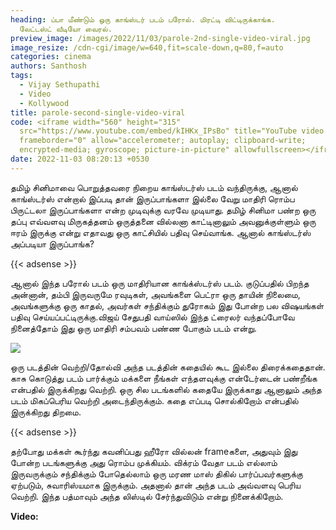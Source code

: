 ```yaml
---
heading: ப்பா மீண்டும் ஒரு காங்ஸ்டர் படம் பரோல். மிரட்டி விட்டிருக்காங்க.
  லேட்டஸ்ட் வீடியோ வைரல்.
preview_image: /images/2022/11/03/parole-2nd-single-video-viral.jpg
image_resize: /cdn-cgi/image/w=640,fit=scale-down,q=80,f=auto
categories: cinema
authors: Santhosh
tags:
  - Vijay Sethupathi
  - Video
  - Kollywood
title: parole-second-single-video-viral
code: <iframe width="560" height="315"
  src="https://www.youtube.com/embed/kIHKx_IPsBo" title="YouTube video player"
  frameborder="0" allow="accelerometer; autoplay; clipboard-write;
  encrypted-media; gyroscope; picture-in-picture" allowfullscreen></iframe>
date: 2022-11-03 08:20:13 +0530
---
```

தமிழ் சினிமாவை பொறுத்தவரை நிறைய காங்ஸ்டர்ஸ் படம் வந்திருக்கு, ஆனால் காங்ஸ்டர்ஸ் என்றால் இப்படி தான் இருப்பாங்களா இல்லை வேறு மாதிரி ரொம்ப பிருட்டலா இருப்பாங்களா என்ற முடிவுக்கு வரவே முடியாது. தமிழ் சினிமா பண்ற ஒரு தப்பு எவ்வளவு மிருகத்தனம் ஒருத்தனை வில்லனா காட்டினாலும் அவனுக்குள்ளும் ஒரு ஈரம் இருக்கு என்று எதாவது ஒரு காட்சியில் பதிவு செய்வாங்க. ஆனால் காங்ஸ்டர்ஸ் அப்படியா இருப்பாங்க?

{{< adsense >}}

ஆனால் இந்த பரோல் படம் ஒரு மாதிரியான காங்க்ஸ்டர்ஸ் படம். குடுப்பதில் பிறந்த அன்னான், தம்பி இருவருமே ரவுடிகள், அவங்களை பெட்ரா ஒரு தாயின் நிலைமை, அவங்களுக்கு ஒரு காதல், அவர்கள் சந்திக்கும் துரோகம் இது போன்ற பல விஷயங்கள் பதிவு செய்யப்பட்டிருக்கு.விஜய் சேதுபதி வாய்ஸில் இந்த ட்ரைலர் வந்தப்போவே நினைத்தோம் இது ஒரு மாதிரி சம்பவம் பண்ண போகும் படம் என்று.

![](/images/2022/11/03/parole-2nd-single-video-viral-1-.jpg)

ஒரு படத்தின் வெற்றி/தோல்வி அந்த படத்தின் கதையில் கூட இல்லை திரைக்கதைதான். காசு கொடுத்து படம் பார்க்கும் மக்களை நீங்கள் எந்தளவுக்கு என்டேர்டைன் பண்றீங்க என்பதில் இருக்கிறது வெற்றி. ஒரு சில படங்களில் கதையே இருக்காது ஆனாலும் அந்த படம் மிகப்பெரிய வெற்றி அடைந்திருக்கும். கதை எப்படி சொல்கிறோம் என்பதில் இருக்கிறது திறமை.

{{< adsense >}}

தற்போது மக்கள் கூர்ந்து கவனிப்பது ஹீரோ வில்லன் frameகளை, அதுவும் இது போன்ற படங்களுக்கு அது ரொம்ப முக்கியம். விக்ரம் வேதா படம் எல்லாம் இருவருக்கும் சந்திக்கும் போதெல்லாம் ஒரு மரண மாஸ் திகில் பார்ப்பவர்களுக்கு ஏற்படும், சுவாரிஸ்யமாக இருக்கும். அதனால் தான் அந்த படம் அவ்வளவு பெரிய வெற்றி. இந்த பத்மாவும் அந்த லிஸ்டில் சேர்ந்துவிடும் என்று நினைக்கிறோம்.

**V﻿ideo:**